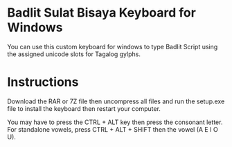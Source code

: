 # Badlit Sulat Bisaya Keyboard for Windows

You can use this custom keyboard for windows to type Badlit Script using the assigned unicode slots for Tagalog gylphs.

# Instructions

Download the RAR or 7Z file then uncompress all files and run the setup.exe file to install the keyboard then restart your computer.

You may have to press the CTRL + ALT key then press the consonant letter.
For standalone vowels, press CTRL + ALT + SHIFT then the vowel (A E I O U).
